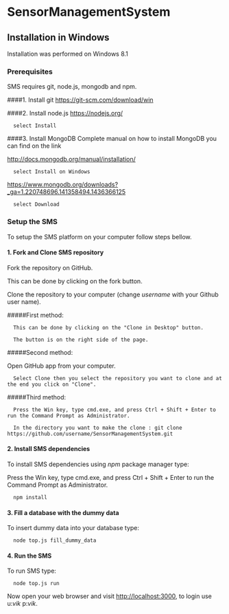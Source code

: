 SensorManagementSystem
======================


## Installation in Windows
Installation was performed on Windows 8.1   


### Prerequisites  

SMS requires git, node.js, mongodb and npm.


####1. Install git
https://git-scm.com/download/win


####2. Install node.js
https://nodejs.org/

      select Install


####3. Install MongoDB
Complete manual on how to install MongoDB you can find on the link 
  
  http://docs.mongodb.org/manual/installation/ 
  
      select Install on Windows

https://www.mongodb.org/downloads?_ga=1.220748696.141358494.1436366125 

      select Download


### Setup the SMS
To setup the SMS platform on your computer follow steps bellow.


#### 1. Fork and Clone SMS repository

  Fork the  repository on GitHub. 
  
This can be done by clicking on the fork button.
  
  Clone the repository to your computer (change _username_ with your Github user name).
  
#####First method:

      This can be done by clicking on the "Clone in Desktop" button. 
  
      The button is on the right side of the page.

#####Second method:
  
  Open GitHub app from your computer. 
  
      Select Clone then you select the repository you want to clone and at the end you click on "Clone".
  
#####Third method:
  
      Press the Win key, type cmd.exe, and press Ctrl + Shift + Enter to run the Command Prompt as Administrator.   
    
      In the directory you want to make the clone : git clone https://github.com/username/SensorManagementSystem.git
  
 


#### 2. Install SMS dependencies
To install SMS dependencies using _npm_ package manager type:

Press the Win key, type cmd.exe, and press Ctrl + Shift + Enter to run the Command Prompt as Administrator.
  
      npm install


#### 3. Fill a database with the dummy data
To insert dummy data into your database type:
   
      node top.js fill_dummy_data


#### 4. Run the SMS
 To run SMS type:

      node top.js run 

Now open your web browser and visit [http://localhost:3000](http://localhost:3000/), to login use u:_vik_  p:_vik_.
